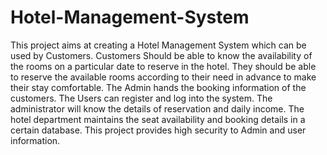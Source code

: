 # Hotel-Management-System

This project aims at creating a Hotel Management System which can be used by
Customers. Customers Should be able to know the availability of the rooms on a
particular date to reserve in the hotel. They should be able to reserve the available
rooms according to their need in advance to make their stay comfortable. The Admin
hands the booking information of the customers. The Users can register and log
into the system. The administrator will know the details of reservation and
daily income. The hotel department maintains the seat availability and booking details
in a certain database. This project provides high security to Admin and user
information.
